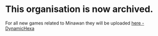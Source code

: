 # This organisation is now archived.

For all new games related to Minawan they will be uploaded [here - DynamicHexa](https://github.com/DynamicHexa)

